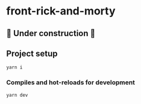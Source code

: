 # front-rick-and-morty

## 🚧 Under construction 🚧

## Project setup
```
yarn i
```

### Compiles and hot-reloads for development
```
yarn dev
```



